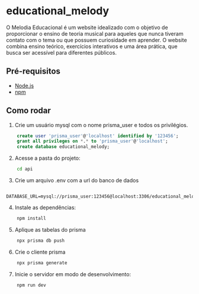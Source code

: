 # educational_melody

O Melodia Educacional é um website idealizado com o objetivo de proporcionar o ensino de teoria musical para aqueles que nunca tiveram contato com o tema ou que possuem curiosidade em aprender. O website combina ensino teórico, exercícios interativos e uma área prática, que busca ser acessível para diferentes públicos.

 
## Pré-requisitos

- [Node.js](https://nodejs.org/)
- [npm](https://www.npmjs.com/)

## Como rodar

1. Crie um usuário mysql com o nome prisma_user e todos os privilégios.
```sql
    create user 'prisma_user'@'localhost' identified by '123456';
    grant all privileges on *.* to 'prisma_user'@'localhost';
    create database educational_melody;
```

2. Acesse a pasta do projeto:

```bash
    cd api
```

3. Crie um arquivo .env com a url do banco de dados
```env
    DATABASE_URL=mysql://prisma_user:123456@localhost:3306/educational_melody
```

4. Instale as dependências:
```bash
    npm install
```

5. Aplique as tabelas do prisma
```bash
    npx prisma db push
```

6. Crie o cliente prisma
```bash
    npx prisma generate
```
7. Inicie o servidor em modo de desenvolvimento:
```bash
    npm run dev
```
